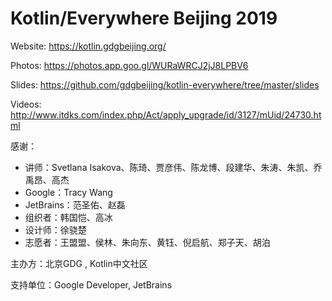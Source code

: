 # Kotlin/Everywhere Beijing 2019

Website: https://kotlin.gdgbeijing.org/

Photos: https://photos.app.goo.gl/WURaWRCJ2jJ8LPBV6

Slides: https://github.com/gdgbeijing/kotlin-everywhere/tree/master/slides

Videos: http://www.itdks.com/index.php/Act/apply_upgrade/id/3127/mUid/24730.html

感谢：

- 讲师：Svetlana Isakova、陈琦、贾彦伟、陈龙博、段建华、朱涛、朱凯、乔禹昂、高杰
- Google：Tracy Wang
- JetBrains：范圣佑、赵磊
- 组织者：韩国恺、高冰
- 设计师：徐骁楚
- 志愿者：王盟盟、侯林、朱向东、黄钰、倪启航、郑子天、胡泊

主办方：北京GDG , Kotlin中文社区

支持单位：Google Developer, JetBrains

